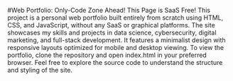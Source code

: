 #Web Portfolio: Only-Code Zone Ahead! This Page is SaaS Free!
This project is a personal web portfolio built entirely from scratch using HTML, CSS, and JavaScript, without any SaaS or graphical platforms. The site showcases my skills and projects in data science, cybersecurity, digital marketing, and full-stack development. It features a minimalist design with responsive layouts optimized for mobile and desktop viewing. To view the portfolio, clone the repository and open index.html in your preferred browser. Feel free to explore the source code to understand the structure and styling of the site.
